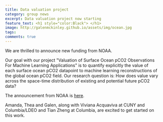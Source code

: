 ```yaml
---
title: Data valuation project
category: group news
excerpt: Data valuation project now starting
feature_text: <h1 style="color:Black"> </h1>
image: http://galenmckinley.github.io/assets/img/ocean.jpg
tags: 
comments: true
---
```


We are thrilled to announce new funding from NOAA. 

Our goal with our project "Valuation of Surface Ocean pCO2 Observations For Machine Learning Applications" is to quantify explicitly the value of each surface ocean pCO2 datapoint to machine learning reconstructions of the global ocean pCO2 field. Our research question is: How does value vary across the space-time distribution of existing and potential future pCO2 data? 

The announcement from NOAA is [here](https://oceanacidification.noaa.gov/noaa-oap-gomo-fund-3m-for-optimizing-ocean-carbon-observing/). 

Amanda, Thea and Galen, along with Viviana Acquaviva at CUNY and Columbia/LDEO and Tian Zheng at Columbia, are excited to get started on this work. 